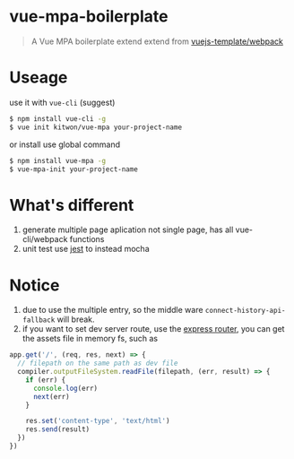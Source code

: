 # vue-mpa-boilerplate

> A Vue MPA boilerplate extend extend from [vuejs-template/webpack](https://github.com/vuejs-templates/webpack)


# Useage
use it with `vue-cli` (suggest)
```bash
$ npm install vue-cli -g
$ vue init kitwon/vue-mpa your-project-name
```

or install use global command
```bash
$ npm install vue-mpa -g
$ vue-mpa-init your-project-name
```


# What's different
1. generate multiple page aplication not single page, has all vue-cli/webpack functions
2. unit test use [jest](http://facebook.github.io/jest/) to instead mocha

# Notice
1. due to use the multiple entry, so the middle ware `connect-history-api-fallback` will break.
2. if you want to set dev server route, use the [express router](http://expressjs.com/en/guide/routing.html), you can get the assets file in memory fs, such as
```javascript
app.get('/', (req, res, next) => {
  // filepath on the same path as dev file 
  compiler.outputFileSystem.readFile(filepath, (err, result) => {
    if (err) {
      console.log(err)
      next(err)
    }

    res.set('content-type', 'text/html')
    res.send(result)
  })
})
```